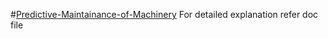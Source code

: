#[Predictive-Maintainance-of-Machinery](https://github.com/ruchi571993/Predictive-Maintainance-of-Machinery.github.io)
For detailed explanation refer doc file

